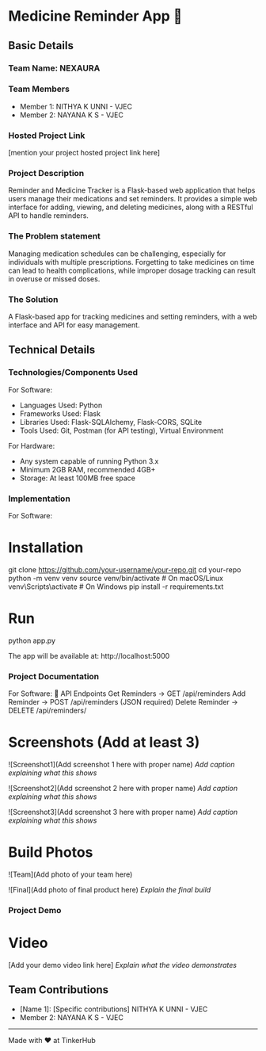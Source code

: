 # Medicine Reminder App 🎯


## Basic Details
### Team Name: NEXAURA


### Team Members
- Member 1: NITHYA K UNNI - VJEC
- Member 2: NAYANA K S - VJEC

### Hosted Project Link
[mention your project hosted project link here]

### Project Description
Reminder and Medicine Tracker is a Flask-based web application that helps users manage their medications and set reminders. It provides a simple web interface for adding, viewing, and deleting medicines, along with a RESTful API to handle reminders.

### The Problem statement
Managing medication schedules can be challenging, especially for individuals with multiple prescriptions. Forgetting to take medicines on time can lead to health complications, while improper dosage tracking can result in overuse or missed doses.

### The Solution
A Flask-based app for tracking medicines and setting reminders, with a web interface and API for easy management.

## Technical Details
### Technologies/Components Used
For Software:
- Languages Used: Python
- Frameworks Used: Flask
- Libraries Used: Flask-SQLAlchemy, Flask-CORS, SQLite
- Tools Used: Git, Postman (for API testing), Virtual Environment

For Hardware:
- Any system capable of running Python 3.x
- Minimum 2GB RAM, recommended 4GB+
- Storage: At least 100MB free space

### Implementation
For Software:
# Installation
  git clone https://github.com/your-username/your-repo.git
  cd your-repo
  python -m venv venv
  source venv/bin/activate  # On macOS/Linux
  venv\Scripts\activate     # On Windows
  pip install -r requirements.txt


# Run
  python app.py
  
The app will be available at: http://localhost:5000

### Project Documentation
For Software:
🔗 API Endpoints
  Get Reminders → GET /api/reminders
  Add Reminder → POST /api/reminders (JSON required)
  Delete Reminder → DELETE /api/reminders/<id>

# Screenshots (Add at least 3)
![Screenshot1](Add screenshot 1 here with proper name)
*Add caption explaining what this shows*

![Screenshot2](Add screenshot 2 here with proper name)
*Add caption explaining what this shows*

![Screenshot3](Add screenshot 3 here with proper name)
*Add caption explaining what this shows*



# Build Photos
![Team](Add photo of your team here)


![Final](Add photo of final product here)
*Explain the final build*

### Project Demo
# Video
[Add your demo video link here]
*Explain what the video demonstrates*


## Team Contributions
- [Name 1]: [Specific contributions]
NITHYA K UNNI - VJEC
- Member 2: NAYANA K S - VJEC

---
Made with ❤️ at TinkerHub
